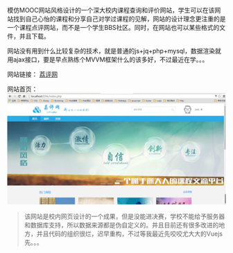 模仿MOOC网站风格设计的一个深大校内课程查询和评价网站，学生可以在该网站找到自己心怡的课程和分享自己对学过课程的见解，网站的设计理念更注重的是一个课程点评网站，而不是一个学生BBS社区。同时，在网站也可以某些格式的文件，并且下载。

网站没有用到什么比较复杂的技术，就是普通的js+jq+php+mysql，数据渲染就用ajax接口，要是早点熟练个MVVM框架什么的该多好，不过最近在学。。。

网站链接：
[荔评网](http://www.wozien.com/Dhk)

网站首页：
![img](img/site.jpg)

>该网站是校内网页设计的一个成果，但是没能进决赛，学校不能给予服务器和数据库支持，所以数据来源都是伪自定义的。并且目前还有很多改进的地方，并且代码的组织很烂，迟早重构，不过等我最近先咬咬尤大大的Vuejs先。。。